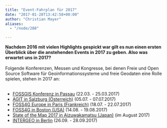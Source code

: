```yaml
---
title: "Event-Fahrplan für 2017"
date: "2017-01-28T13:42:58+00:00"
author: "Christian Mayer"
aliases:
  - "/node/288"

---
```


<b>
    Nachdem 2016 mit vielen Highlights gespickt war gilt es nun einen ersten &Uuml;berblick
    über die anstehenden Events in 2017 zu geben. Also was erwartet uns in 2017?
</b>
<br/><br/>
Folgende Konferenzen, Messen und Kongresse, bei denen Freie und Open Source Software für Geoinformationssysteme
und freie Geodaten eine Rolle spielen, stehen in 2017 an:
<br/><br/>
<ul>
    <li><a href="https://fossgis-konferenz.de/2017/" target="_blank">FOSSGIS Konferenz in Passau</a> (22.03. - 25.03.2017)</li>
    <li><a href="http://www.agit.at/" target="_blank">AGIT in Salzburg (&Ouml;sterreich)</a> (05.07. - 07.07.2017)</li>
    <li><a href="http://europe.foss4g.org/2017/" target="_blank">FOSS4G Europe in Paris (Frankreich)</a> (18.07. - 22.07.2017)</li>
    <li><a href="http://2017.foss4g.org/" target="_blank">FOSS4G in Boston (USA)</a> (14.08. - 19.08.2017)</li>
    <li><a href="http://2017.stateofthemap.org/" target="_blank">State of the Map 2017 in Aizuwakamatsu (Japan)</a> (im August 2017)</li>
    <li><a href="http://www.intergeo.de/" target="_blank">INTERGEO in Berlin</a> (26.09. - 28.09.2017)</li>
</ul>
<br/>
